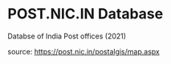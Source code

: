 # POST.NIC.IN Database
Databse of India Post offices (2021)

source: https://post.nic.in/postalgis/map.aspx
